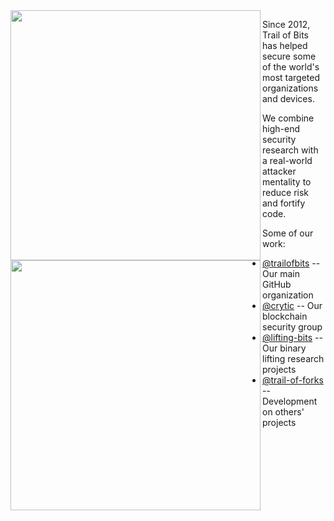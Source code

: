 <img align="left" src="https://user-images.githubusercontent.com/3059210/174351167-046b45d8-7f3d-4a68-b745-d798b9d9f1a8.png#gh-light-mode-only" width="400">
<img align="left" src="https://user-images.githubusercontent.com/3059210/174351169-843e1411-f904-4739-8b01-5c9a4dd5ae52.png#gh-dark-mode-only" width="400">

Since 2012, Trail of Bits has helped secure some of the world's most targeted
organizations and devices.

We combine high-end security research with a
real-world attacker mentality to reduce risk and fortify code.

Some of our work:

* [@trailofbits](https://github.com/trailofbits) -- Our main GitHub organization
* [@crytic](https://github.com/crytic) -- Our blockchain security group
* [@lifting-bits](https://github.com/lifting-bits) -- Our binary lifting research projects
* [@trail-of-forks](https://github.com/trail-of-forks) -- Development on others' projects

<br clear="left"/>
